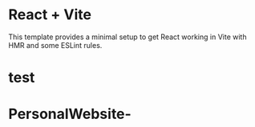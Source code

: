 # React + Vite

This template provides a minimal setup to get React working in Vite with HMR and some ESLint rules.

# test
# PersonalWebsite-
